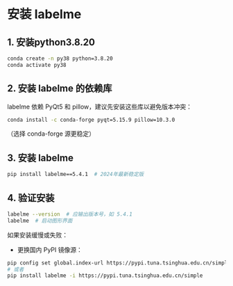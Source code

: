 # 安装 labelme

## 1. 安装python3.8.20

```bash
conda create -n py38 python=3.8.20
conda activate py38
```

## ​2. 安装 labelme 的依赖库
labelme 依赖 PyQt5 和 pillow，建议先安装这些库以避免版本冲突：

```bash
conda install -c conda-forge pyqt=5.15.9 pillow=10.3.0
```
（选择 conda-forge 源更稳定）

## 3. 安装 labelme

```bash
pip install labelme==5.4.1  # 2024年最新稳定版
```

## 4. 验证安装

```bash
labelme --version  # 应输出版本号，如 5.4.1
labelme  # 启动图形界面
```

​如果安装缓慢或失败：

- 更换国内 PyPI 镜像源：

```bash
pip config set global.index-url https://pypi.tuna.tsinghua.edu.cn/simple
# 或者
pip install labelme -i https://pypi.tuna.tsinghua.edu.cn/simple
```



